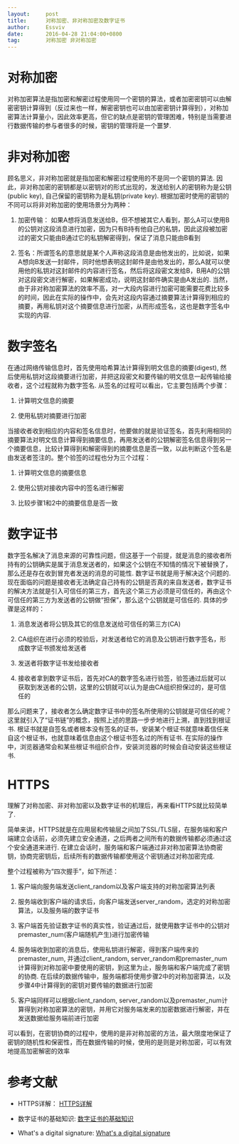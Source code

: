 ```yaml
---
layout:     post
title:      对称加密、非对称加密及数字证书
author:     Essviv
date:       2016-04-28 21:04:00+0800
tag:        对称加密 非对称加密
---
```


# 对称加密

对称加密算法是指加密和解密过程使用同一个密钥的算法，或者加密密钥可以由解密密钥计算得到（反过来也一样，解密密钥也可以由加密密钥计算得到），对称加密算法计算量小，因此效率更高，但它的缺点是密钥的管理困难，特别是当需要进行数据传输的参与者很多的时候，密钥的管理将是一个噩梦. 

# 非对称加密

顾名思义，非对称加密就是指加密和解密过程使用的不是同一个密钥的算法. 因此，非对称加密的密钥都是以密钥对的形式出现的，发送给别人的密钥称为是公钥(public key), 自己保留的密钥称为是私钥(private key). 根据加密时使用的密钥的不同可以将非对称加密的使用场景分为两种：

1. 加密传输： 如果A想将消息发送给B，但不想被其它人看到，那么A可以使用B的公钥对这段消息进行加密，因为只有B持有他自己的私钥，因此这段被加密过的密文只能由B通过它的私钥解密得到，保证了消息只能由B看到

2. 签名：所谓签名的意思就是某个人声称这段消息是由他发出的，比如说，如果A想向B发送一封邮件，同时他想表明这封邮件是由他发出的，那么A就可以使用他的私钥对这封邮件的内容进行签名，然后将这段密文发给B，B用A的公钥对这段密文进行解密，如果解密成功，说明这封邮件确实是由A发出的. 当然，由于非对称加密算法的效率不高，对一大段内容进行加密可能需要花费比较多的时间，因此在实际的操作中，会先对这段内容通过摘要算法计算得到相应的摘要，再用私钥对这个摘要信息进行加密，从而形成签名，这也是数字签名中实现的内容. 

# 数字签名

在通过网络传输信息时，首先使用哈希算法计算得到明文信息的摘要(digest), 然后使用私钥对这段摘要进行加密，并把这段密文和要传输的明文信息一起传输给接收者，这个过程就称为数字签名. 从签名的过程可以看出，它主要包括两个步骤：

1. 计算明文信息的摘要

2. 使用私钥对摘要进行加密

当接收者收到相应的内容和签名信息时，他要做的就是验证签名，首先利用相同的摘要算法对明文信息计算得到摘要信息，再用发送者的公钥解密签名信息得到另一个摘要信息，比较计算得到和解密得到的摘要信息是否一致，以此判断这个签名是由发送者签注的。整个验签的过程也分为三个过程：

1. 计算明文信息的摘要信息

2. 使用公钥对接收内容中的签名进行解密

3. 比较步骤1和2中的摘要信息是否一致

# 数字证书

数字签名解决了消息来源的可靠性问题，但这基于一个前提，就是消息的接收者所持有的公钥确实是属于消息发送者的，如果这个公钥在不知情的情况下被替换了，那么还是存在收到冒充者发送的消息的可能性. 数字证书就是用于解决这个问题的. 现在面临的问题是接收者无法确定自己持有的公钥是否真的来自发送者，数字证书的解决方法就是引入可信任的第三方，首先这个第三方必须是可信任的，再由这个可信任的第三方为发送者的公钥做“担保”，那么这个公钥就是可信任的. 具体的步骤是这样的： 

1. 消息发送者将公钥及其它的信息发送给可信任的第三方(CA)

2. CA组织在进行必须的校验后，对发送者给它的消息及公钥进行数字签名，形成数字证书颁发给发送者

3. 发送者将数字证书发给接收者

4. 接收者拿到数字证书后，首先对CA的数字签名进行验签，验签通过后就可以获取到发送者的公钥，这里的公钥就可以认为是由CA组织担保过的，是可信任的

那么问题来了，接收者怎么确定数字证书中的签名所使用的公钥就是可信任的呢？这里就引入了“证书链”的概念，按照上述的思路一步步地进行上溯，直到找到根证书. 根证书就是自签名或者根本没有签名的证书，安装某个根证书就意味着信任来自这个根证书，也就意味着信息由这个根证书签名过的所有证书. 在实际的操作中，浏览器通常会和某些根证书组织合作，安装浏览器的时候会自动安装这些根证书. 

# HTTPS

理解了对称加密、非对称加密以及数字证书的机理后，再来看HTTPS就比较简单了. 

简单来讲，HTTPS就是在应用层和传输层之间加了SSL/TLS层，在服务端和客户端建立会话前，必须先建立安全通道，之后两者之间所有的数据传输都必须通过这个安全通道来进行. 在建立会话时，服务端和客户端通过非对称加密算法协商密钥，协商完密钥后，后续所有的数据传输都使用这个密钥通过对称加密完成. 

整个过程被称为“四次握手”，如下所述：

1. 客户端向服务端发送client_random以及客户端支持的对称加密算法列表

2. 服务端收到客户端的请求后，向客户端发送server_random，选定的对称加密算法，以及服务端的数字证书

3. 客户端首先验证数字证书的真实性，验证通过后，就使用数字证书中的公钥对premaster_num(客户端随机产生)进行加密传输

4. 服务端收到加密的消息后，使用私钥进行解密，得到客户端传来的premaster_num, 并通过client_random, server_random和premaster_num计算得到对称加密中要使用的密钥，到这里为止，服务端和客户端完成了密钥的协商. 在后续的数据传输中，服务端都将使用步骤2中的对称加密算法，以及步骤4中计算得到的密钥对要传输的数据进行加密

5. 客户端同样可以根据client_random, server_random以及premaster_num计算得到对称加密算法的密钥，并用它对服务端发来的加密数据进行解密，并在发送数据给服务端前进行加密

可以看到，在密钥协商的过程中，使用的是非对称加密的方法，最大限度地保证了密钥的随机性和保密性，而在数据传输的时候，使用的是则是对称加密，可以有效地提高加密解密的效率

# 参考文献

* HTTPS详解： [HTTPS详解](http://luojinping.com/2016/04/17/https%E8%AF%A6%E8%A7%A3/)

* 数字证书的基础知识: [数字证书的基础知识](http://www.enkichen.com/2016/02/26/digital-certificate-based/)

* What's a digital signature: [What's a digital signature](http://www.youdzone.com/signature.html)
